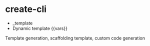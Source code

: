 # create-cli

- _template
- Dynamic template {{vars}}

Template generation, scaffolding template, custom code generation

